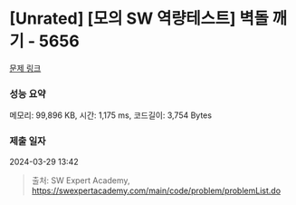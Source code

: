 # [Unrated] [모의 SW 역량테스트] 벽돌 깨기 - 5656 

[문제 링크](https://swexpertacademy.com/main/code/problem/problemDetail.do?contestProbId=AWXRQm6qfL0DFAUo) 

### 성능 요약

메모리: 99,896 KB, 시간: 1,175 ms, 코드길이: 3,754 Bytes

### 제출 일자

2024-03-29 13:42



> 출처: SW Expert Academy, https://swexpertacademy.com/main/code/problem/problemList.do